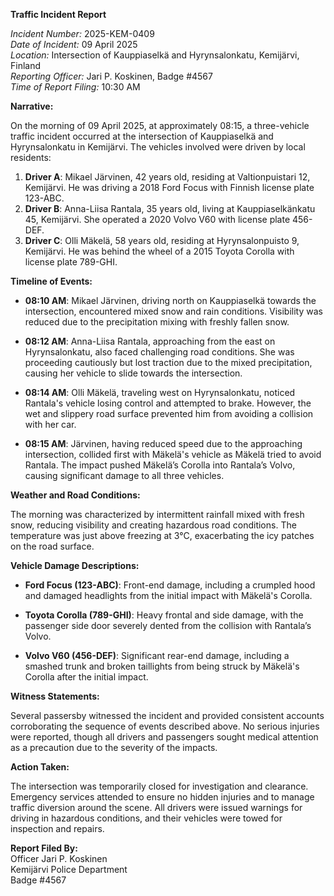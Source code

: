 **Traffic Incident Report**

*Incident Number:* 2025-KEM-0409  
*Date of Incident:* 09 April 2025  
*Location:* Intersection of Kauppiaselkä and Hyrynsalonkatu, Kemijärvi, Finland  
*Reporting Officer:* Jari P. Koskinen, Badge #4567  
*Time of Report Filing:* 10:30 AM  

**Narrative:**

On the morning of 09 April 2025, at approximately 08:15, a three-vehicle traffic incident occurred at the intersection of Kauppiaselkä and Hyrynsalonkatu in Kemijärvi. The vehicles involved were driven by local residents:

1. **Driver A**: Mikael Järvinen, 42 years old, residing at Valtionpuistari 12, Kemijärvi. He was driving a 2018 Ford Focus with Finnish license plate 123-ABC.
2. **Driver B**: Anna-Liisa Rantala, 35 years old, living at Kauppiaselkänkatu 45, Kemijärvi. She operated a 2020 Volvo V60 with license plate 456-DEF.
3. **Driver C**: Olli Mäkelä, 58 years old, residing at Hyrynsalonpuisto 9, Kemijärvi. He was behind the wheel of a 2015 Toyota Corolla with license plate 789-GHI.

**Timeline of Events:**

- **08:10 AM**: Mikael Järvinen, driving north on Kauppiaselkä towards the intersection, encountered mixed snow and rain conditions. Visibility was reduced due to the precipitation mixing with freshly fallen snow.
  
- **08:12 AM**: Anna-Liisa Rantala, approaching from the east on Hyrynsalonkatu, also faced challenging road conditions. She was proceeding cautiously but lost traction due to the mixed precipitation, causing her vehicle to slide towards the intersection.

- **08:14 AM**: Olli Mäkelä, traveling west on Hyrynsalonkatu, noticed Rantala's vehicle losing control and attempted to brake. However, the wet and slippery road surface prevented him from avoiding a collision with her car.

- **08:15 AM**: Järvinen, having reduced speed due to the approaching intersection, collided first with Mäkelä's vehicle as Mäkelä tried to avoid Rantala. The impact pushed Mäkelä’s Corolla into Rantala’s Volvo, causing significant damage to all three vehicles.

**Weather and Road Conditions:**

The morning was characterized by intermittent rainfall mixed with fresh snow, reducing visibility and creating hazardous road conditions. The temperature was just above freezing at 3°C, exacerbating the icy patches on the road surface.

**Vehicle Damage Descriptions:**

- **Ford Focus (123-ABC)**: Front-end damage, including a crumpled hood and damaged headlights from the initial impact with Mäkelä's Corolla.

- **Toyota Corolla (789-GHI)**: Heavy frontal and side damage, with the passenger side door severely dented from the collision with Rantala’s Volvo.

- **Volvo V60 (456-DEF)**: Significant rear-end damage, including a smashed trunk and broken taillights from being struck by Mäkelä's Corolla after the initial impact.

**Witness Statements:**

Several passersby witnessed the incident and provided consistent accounts corroborating the sequence of events described above. No serious injuries were reported, though all drivers and passengers sought medical attention as a precaution due to the severity of the impacts.

**Action Taken:**

The intersection was temporarily closed for investigation and clearance. Emergency services attended to ensure no hidden injuries and to manage traffic diversion around the scene. All drivers were issued warnings for driving in hazardous conditions, and their vehicles were towed for inspection and repairs.

**Report Filed By:**  
Officer Jari P. Koskinen  
Kemijärvi Police Department  
Badge #4567